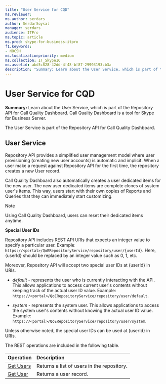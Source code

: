```yaml
---
title: "User Service for CQD"
ms.reviewer: 
ms.author: serdars
author: SerdarSoysal
manager: serdars
audience: ITPro
ms.topic: article
ms.prod: skype-for-business-itpro
f1.keywords:
- NOCSH
ms.localizationpriority: medium
ms.collection: IT_Skype16
ms.assetid: abd5c828-42dd-4f48-bf87-29993193cb3a
description: "Summary: Learn about the User Service, which is part of the Repository API for Call Quality Dashboard. Call Quality Dashboard is a tool for Skype for Business Server."
---
```


# User Service for CQD
 
**Summary:** Learn about the User Service, which is part of the Repository API for Call Quality Dashboard. Call Quality Dashboard is a tool for Skype for Business Server.
  
The User Service is part of the Repository API for Call Quality Dashboard.
  
## User Service

Repository API provides a simplified user management model where user provisioning (creating new user accounts) is automatic and implicit. When a user make a request against Repository API for the first time, the repository creates a new User record. 
  
Call Quality Dashboard also automatically creates a user dedicated items for the new user. The new user dedicated items are complete clones of system user's items. This way, users start with their own copies of Reports and Queries that they can immediately start customizing. 
  
> [!NOTE]
> Using Call Quality Dashboard, users can reset their dedicated items anytime. 
  
 **Special User IDs**
  
Repository API includes REST API URIs that expects an integer value to specify a particular user. Example:  `https://<portal>/QoERepositoryService/repository/user/{userId}`. Here, {userId} should be replaced by an integer value such as 0, 1, etc.
  
Moreover, Repository API will accept two special user IDs at {userId} in URIs.
  
-  *default*  - represents the user who is currently interacting with the API. This allows applications to access current user's contents without keeping track of the actual user ID value. Example: `https://<portal>/QoERepositoryService/repository/user/default`.
    
-  *system*  - represents the system user. This allows applications to access the system user's contents without knowing the actual user ID value. Example: `https://<portal>/QoERepositoryService/repository/user/system`.
    
Unless otherwise noted, the special user IDs can be used at {userId} in URIs. 
  
The REST operations are included in the following table.
  
|**Operation**|**Description**|
|:-----|:-----|
|[Get Users](get-users.md) <br/> |Returns a list of users in the repository.  <br/> |
|[Get User](get-user.md) <br/> |Returns a user record.  <br/> |
   

